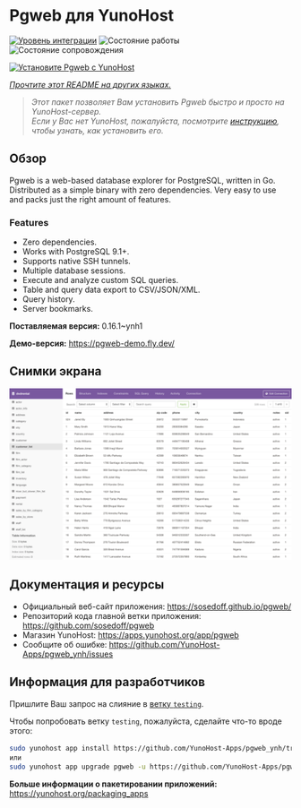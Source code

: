 <!--
Важно: этот README был автоматически сгенерирован <https://github.com/YunoHost/apps/tree/master/tools/readme_generator>
Он НЕ ДОЛЖЕН редактироваться вручную.
-->

# Pgweb для YunoHost

[![Уровень интеграции](https://dash.yunohost.org/integration/pgweb.svg)](https://ci-apps.yunohost.org/ci/apps/pgweb/) ![Состояние работы](https://ci-apps.yunohost.org/ci/badges/pgweb.status.svg) ![Состояние сопровождения](https://ci-apps.yunohost.org/ci/badges/pgweb.maintain.svg)

[![Установите Pgweb с YunoHost](https://install-app.yunohost.org/install-with-yunohost.svg)](https://install-app.yunohost.org/?app=pgweb)

*[Прочтите этот README на других языках.](./ALL_README.md)*

> *Этот пакет позволяет Вам установить Pgweb быстро и просто на YunoHost-сервер.*  
> *Если у Вас нет YunoHost, пожалуйста, посмотрите [инструкцию](https://yunohost.org/install), чтобы узнать, как установить его.*

## Обзор

Pgweb is a web-based database explorer for PostgreSQL, written in Go. Distributed as a simple binary with zero dependencies. Very easy to use and packs just the right amount of features.

### Features

- Zero dependencies.
- Works with PostgreSQL 9.1+.
- Supports native SSH tunnels.
- Multiple database sessions.
- Execute and analyze custom SQL queries.
- Table and query data export to CSV/JSON/XML.
- Query history.
- Server bookmarks.


**Поставляемая версия:** 0.16.1~ynh1

**Демо-версия:** <https://pgweb-demo.fly.dev/>

## Снимки экрана

![Снимок экрана Pgweb](./doc/screenshots/screenshot.png)

## Документация и ресурсы

- Официальный веб-сайт приложения: <https://sosedoff.github.io/pgweb/>
- Репозиторий кода главной ветки приложения: <https://github.com/sosedoff/pgweb>
- Магазин YunoHost: <https://apps.yunohost.org/app/pgweb>
- Сообщите об ошибке: <https://github.com/YunoHost-Apps/pgweb_ynh/issues>

## Информация для разработчиков

Пришлите Ваш запрос на слияние в [ветку `testing`](https://github.com/YunoHost-Apps/pgweb_ynh/tree/testing).

Чтобы попробовать ветку `testing`, пожалуйста, сделайте что-то вроде этого:

```bash
sudo yunohost app install https://github.com/YunoHost-Apps/pgweb_ynh/tree/testing --debug
или
sudo yunohost app upgrade pgweb -u https://github.com/YunoHost-Apps/pgweb_ynh/tree/testing --debug
```

**Больше информации о пакетировании приложений:** <https://yunohost.org/packaging_apps>
